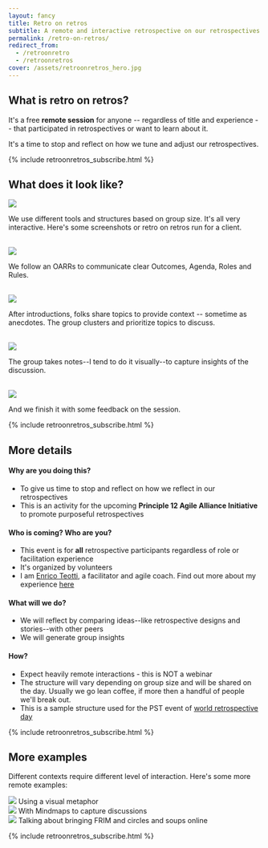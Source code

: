 ```yaml
---
layout: fancy
title: Retro on retros
subtitle: A remote and interactive retrospective on our retrospectives!
permalink: /retro-on-retros/
redirect_from: 
  - /retroonretro
  - /retroonretros
cover: /assets/retroonretros_hero.jpg
---
```


## What is retro on retros?

It's a free __remote session__ for anyone -- regardless of title and experience -- that participated in retrospectives or want to learn about it.

It's a time to stop and reflect on how we tune and adjust our retrospectives.

{% include retroonretros_subscribe.html %}  

## What does it look like?

<img src="/assets/retroonretros_preview.png" />

We use different tools and structures based on group size. It's all very interactive. Here's some screenshots or retro on retros run for a client.

<br/>

<img src="/assets/retroonretros_preview_gd_OARRs.png" />

We follow an OARRs to communicate clear Outcomes, Agenda, Roles and Rules.

<br />

<img src="/assets/retroonretros_gd_example1.png" />

After introductions, folks share topics to provide context -- sometime as anecdotes. The group clusters and prioritize topics to discuss.

<br />

<img src="/assets/retroonretros_gd_example2.png" />

The group takes notes--I tend to do it visually--to capture insights of the discussion.

<br />

<img src="/assets/retroonretros_gd_example3.png" />

And we finish it with some feedback on the session.

{% include retroonretros_subscribe.html %}  

## More details

#### Why are you doing this?

* To give us time to stop and reflect on how we reflect in our retrospectives
* This is an activity for the upcoming **Principle 12 Agile Alliance Initiative** to promote purposeful retrospectives

#### Who is coming? Who are you?

* This event is for **all** retrospective participants regardless of role or facilitation experience
* It's organized by volunteers
* I am [Enrico Teotti](https://enricoteotti.com), a facilitator and agile coach. Find out more about my experience [here](https://www.linkedin.com/in/agenteo/)

#### What will we do?

* We will reflect by comparing ideas--like retrospective designs and stories--with other peers
* We will generate group insights

#### How?

* Expect heavily remote interactions - this is NOT a webinar
* The structure will vary depending on group size and will be shared on the day. Usually we go lean coffee, if more then a handful of people we'll break out.
* This is a sample structure used for the PST event of [world retrospective day](https://wrd2020.thisisretrospectivefacilitation.com)

{% include retroonretros_subscribe.html %}  

## More examples

Different contexts require different level of interaction. Here's some more remote examples:

<img src="/assets/retroonretros_miro_example1.png" />
Using a visual metaphor

<br />

<img src="/assets/retroonretros_miro_example2.png" />
With Mindmaps to capture discussions

<br />

<img src="/assets/retroonretros_miro_example3.png" />
Talking about bringing FRIM and circles and soups online

<br />

{% include retroonretros_subscribe.html %}  